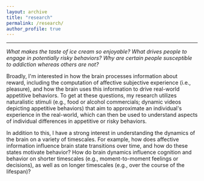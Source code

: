 ```yaml
---
layout: archive
title: "research"
permalink: /research/
author_profile: true
---
```


----
<i>What makes the taste of ice cream so enjoyable? What drives people to engage in potentially risky behaviors? Why are certain people susceptible to addiction whereas others are not?</i>

Broadly, I'm interested in how the brain processes information about reward, including the computation of affective subjective experience (i.e., pleasure), and how the brain uses this information to drive real-world appetitive behaviors. To get at these questions, my research utilizes naturalistic stimuli (e.g., food or alcohol commercials; dynamic videos depicting appetitive behaviors) that aim to approximate an individual's experience in the real-world, which can then be used to understand aspects of individual differences in appetitive or risky behaviors.

In addition to this, I have a strong interest in understanding the dynamics of the brain on a variety of timescales. For example, how does affective information influence brain state transitions over time, and how do these states motivate behavior? How do brain dynamics influence cognition and behavior on shorter timescales (e.g., moment-to-moment feelings or decisions), as well as on longer timescales (e.g., over the course of the lifespan)?

<!-- Finally, I have a pet-interest in studies that have direct applications to social justice and public policy.  -->

